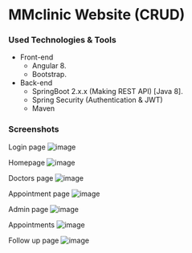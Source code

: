 # MMclinic Website (CRUD)


### Used Technologies & Tools
* Front-end
  * Angular 8.
  * Bootstrap.
* Back-end
  * SpringBoot 2.x.x (Making REST API) [Java 8].
  * Spring Security (Authentication & JWT)
  * Maven

### Screenshots
Login page
![image](https://user-images.githubusercontent.com/91244600/142178306-c9d2f290-aa8b-4ca8-b9b7-97e6b1eae54f.png)

Homepage
![image](https://user-images.githubusercontent.com/91244600/142177953-3d809af7-624e-4cf8-9ce1-fc64f30a87e1.png)

Doctors page
![image](https://user-images.githubusercontent.com/91244600/142178183-4cb2d427-197d-41cd-b784-ed9d5e6d2d24.png)

Appointment page
![image](https://user-images.githubusercontent.com/91244600/142178436-70ba5e97-ba4f-453a-a299-5344742ed385.png)

Admin page
![image](https://user-images.githubusercontent.com/91244600/142178528-01dbf2d7-495f-44df-9c85-eb2439a282de.png)

Appointments
![image](https://user-images.githubusercontent.com/91244600/142178639-a60fdc47-e012-431d-989c-92be3a783206.png)

Follow up page
![image](https://user-images.githubusercontent.com/91244600/142178732-d85b3ff0-ca1a-4d1b-b143-d59d1add7d20.png)


